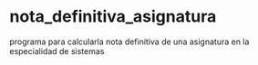 # nota_definitiva_asignatura
programa para calcularla nota definitiva de una asignatura en la especialidad de  sistemas 
